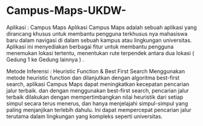 # Campus-Maps-UKDW-

Aplikasi : Campus Maps
Aplikasi Campus Maps adalah sebuah aplikasi yang dirancang khusus untuk membantu pengguna terkhusus 
nya mahasiswa baru dalam navigasi di dalam sebuah kampus atau lingkungan universitas. Aplikasi ini 
menyediakan berbagai fitur untuk membantu pengguna menemukan lokasi tertentu, menentukan rute terpendek 
antara dua lokasi ( Gedung 1 ke Gedung lainnya ) .


Metode Inferensi : Heuristic Function & Best First Search
Menggunakan metode heuristic function dan dilanjutkan dengan algoritma best-first search, aplikasi Campus 
Maps dapat meningkatkan kecepatan pencarian jalur terbaik. dan dengan menggunakan best-first search, 
pencarian jalur terbaik dilakukan dengan mempertimbangkan nilai heuristik dari setiap simpul secara terus 
menerus, dan hanya menjelajahi simpul-simpul yang paling menjanjikan terlebih dahulu. Ini dapat mempercepat 
pencarian jalur terutama dalam lingkungan yang kompleks seperti universitas.

